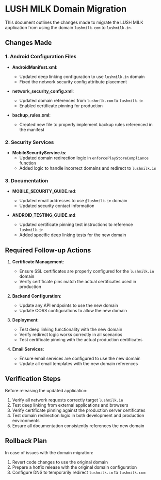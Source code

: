 # LUSH MILK Domain Migration

This document outlines the changes made to migrate the LUSH MILK application from using the domain `lushmilk.com` to `lushmilk.in`.

## Changes Made

### 1. Android Configuration Files

- **AndroidManifest.xml**: 
  - Updated deep linking configuration to use `lushmilk.in` domain
  - Fixed the network security config attribute placement

- **network_security_config.xml**:
  - Updated domain references from `lushmilk.com` to `lushmilk.in`
  - Enabled certificate pinning for production

- **backup_rules.xml**:
  - Created new file to properly implement backup rules referenced in the manifest

### 2. Security Services

- **MobileSecurityService.ts**:
  - Updated domain redirection logic in `enforcePlayStoreCompliance` function
  - Added logic to handle incorrect domains and redirect to `lushmilk.in`

### 3. Documentation

- **MOBILE_SECURITY_GUIDE.md**:
  - Updated email addresses to use `@lushmilk.in` domain
  - Updated security contact information

- **ANDROID_TESTING_GUIDE.md**:
  - Updated certificate pinning test instructions to reference `lushmilk.in`
  - Added specific deep linking tests for the new domain

## Required Follow-up Actions

1. **Certificate Management**:
   - Ensure SSL certificates are properly configured for the `lushmilk.in` domain
   - Verify certificate pins match the actual certificates used in production

2. **Backend Configuration**:
   - Update any API endpoints to use the new domain
   - Update CORS configurations to allow the new domain

3. **Deployment**:
   - Test deep linking functionality with the new domain
   - Verify redirect logic works correctly in all scenarios
   - Test certificate pinning with the actual production certificates

4. **Email Services**:
   - Ensure email services are configured to use the new domain
   - Update all email templates with the new domain references

## Verification Steps

Before releasing the updated application:

1. Verify all network requests correctly target `lushmilk.in`
2. Test deep linking from external applications and browsers
3. Verify certificate pinning against the production server certificates
4. Test domain redirection logic in both development and production environments
5. Ensure all documentation consistently references the new domain

## Rollback Plan

In case of issues with the domain migration:

1. Revert code changes to use the original domain
2. Prepare a hotfix release with the original domain configuration
3. Configure DNS to temporarily redirect `lushmilk.in` to `lushmilk.com` 